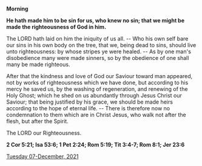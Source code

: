 **Morning**

**He hath made him to be sin for us, who knew no sin; that we might be made the righteousness of God in him.**
 
The LORD hath laid on him the iniquity of us all. -- Who his own self bare our sins in his own body on the tree, that we, being dead to sins, should live unto righteousness: by whose stripes ye were healed. -- As by one man's disobedience many were made sinners, so by the obedience of one shall many be made righteous.
 
After that the kindness and love of God our Saviour toward man appeared, not by works of righteousness which we have done, but according to his mercy he saved us, by the washing of regeneration, and renewing of the Holy Ghost; which he shed on us abundantly through Jesus Christ our Saviour; that being justified by his grace, we should be made heirs according to the hope of eternal life. -- There is therefore now no condemnation to them which are in Christ Jesus, who walk not after the flesh, but after the Spirit.
 
The LORD our Righteousness.  

**2 Cor 5:21; Isa 53:6; 1 Pet 2:24; Rom 5:19; Tit 3:4-7; Rom 8:1; Jer 23:6**

[Tuesday 07-December, 2021](https://t.me/daily_light)
